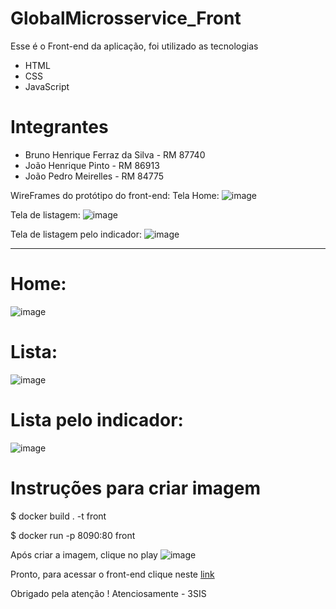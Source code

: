 # GlobalMicrosservice_Front
Esse é o Front-end da aplicação, foi utilizado as tecnologias
- HTML
- CSS
- JavaScript

# Integrantes

- Bruno Henrique Ferraz da Silva - RM 87740
- João Henrique Pinto - RM 86913
- João Pedro Meirelles - RM 84775

WireFrames do protótipo do front-end:
Tela Home:
![image](https://github.com/Bruninho20/GlobalMicrosservice_Front/assets/99261881/c7247455-5525-4845-bcfa-90cd9cd56c55)


Tela de listagem:
![image](https://github.com/Bruninho20/GlobalMicrosservice_Front/assets/99261881/cdea554c-a995-44c9-bbb1-59cbce6b0073)


Tela de listagem pelo indicador:
![image](https://github.com/Bruninho20/GlobalMicrosservice_Front/assets/99261881/9a81a9c9-0eb3-4a69-8c1c-d7c1c90bb614)

-----------------------------------------------------------------------------------------------------------------------
# Home:
![image](https://github.com/Bruninho20/GlobalMicrosservice_Front/assets/99261881/3f4149dd-029c-4096-885e-fd11461b9b76)

# Lista:
![image](https://github.com/Bruninho20/GlobalMicrosservice_Front/assets/99261881/a229d22d-8c53-47b1-9c7b-4f9f4c2a780a)

# Lista pelo indicador:
![image](https://github.com/Bruninho20/GlobalMicrosservice_Front/assets/99261881/7ab1a1a3-f089-41a3-ae7f-e0fbe57638e1)



# Instruções para criar imagem
$ docker build . -t front

$ docker run -p 8090:80 front

Após criar a imagem, clique no play 
![image](https://github.com/Bruninho20/GlobalMicrosservice_Front/assets/99261881/8976dcf2-cdcf-4967-b5b2-d4f8253532d0)

Pronto, para acessar o front-end clique neste [link](http://localhost:8090/pages/home.html)

Obrigado pela atenção !
Atenciosamente - 3SIS



